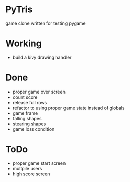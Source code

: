 # PyTris

game clone written for testing pygame

# Working
+ build a kivy drawing handler

# Done
+ proper game over screen
+ count score
+ release full rows
+ refactor to using proper game state instead of globals
+ game frame
+ falling shapes
+ stearing shapes
+ game loss condition

# ToDo
+ proper game start screen
+ multpile users
+ high score screen


